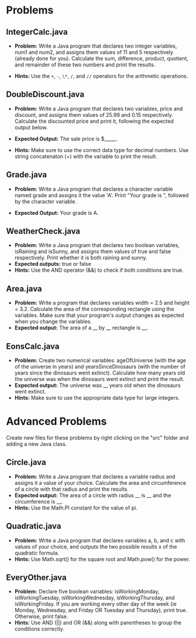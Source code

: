 # Problems
## IntegerCalc.java
*   **Problem:** Write a Java program that declares two integer variables, num1 and num2, and assigns them values of 11 and 5 respectively (already done for you). Calculate the sum, difference, product, quotient, and remainder of these two numbers and print the results.

*   **Hints:** Use the `+`, `-`, `\*`, `/`, and `//` operators for the arithmetic operations.


## DoubleDiscount.java
*   **Problem:** Write a Java program that declares two variables, price and discount, and assigns them values of 25.99 and 0.15 respectively. Calculate the discounted price and print it, following the expected output below.

*   **Expected Output:** The sale price is $_____.

*   **Hints:** Make sure to use the correct data type for decimal numbers. Use string concatenaton (+) with the variable to print the result.


## Grade.java
*   **Problem:** Write a Java program that declares a character variable named grade and assigns it the value 'A'. Print "Your grade is ", followed by the character variable.

*   **Expected Output:** Your grade is A.


## WeatherCheck.java
*   **Problem:** Write a Java program that declares two boolean variables, isRaining and isSunny, and assigns them values of true and false respectively. Print whether it is both raining and sunny.
*   **Expected outputs:** true or false
*   **Hints:** Use the AND operator (&&) to check if both conditions are true.


## Area.java
*   **Problem:** Write a program that declares variables width = 2.5 and height = 3.2. Calculate the area of the corresponding rectangle using the variables. Make sure that your program's output changes as expected when you change the variables.
*   **Expected output:** The area of a __ by __ rectangle is __.

## EonsCalc.java
*   **Problem:** Create two numerical variables: ageOfUniverse (with the age of the universe in years) and yearsSinceDinosaurs (with the number of years since the dinosaurs went extinct). Calculate how many years old the universe was when the dinosaurs went extinct and print the result.
*   **Expected output:** The universe was __ years old when the dinosaurs went extinct.
*   **Hints:** Make sure to use the appropriate data type for large integers.

# Advanced Problems
Create new files for these problems by right clicking on the "src" folder and adding a new Java class.

## Circle.java
*   **Problem:** Write a Java program that declares a variable radius and assigns it a value of your choice. Calculate the area and circumference of a circle with that radius and print the results.
*   **Expected output:** The area of a circle with radius __ is __ and the circumference is __.
*   **Hints:** Use the Math.PI constant for the value of pi.

## Quadratic.java
*   **Problem:** Write a Java program that declares variables a, b, and c with values of your choice, and outputs the two possible results x of the quadratic formula.
*   **Hints:** Use Math.sqrt() for the square root and Math.pow() for the power.

## EveryOther.java
*   **Problem:** Declare five boolean variables: isWorkingMonday, isWorkingTuesday, isWorkingWednesday, isWorkingThursday, and isWorkingFriday. If you are working every other day of the week (ie Monday, Wednesday, and Friday OR Tuesday and Thursday), print true. Otherwise, print false.
*   **Hints:** Use AND (||) and OR (&&) along with parentheses to group the conditions correctly.